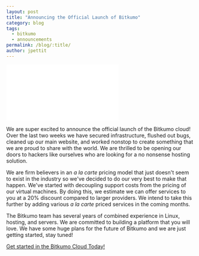 ```yaml
---
layout: post
title: "Announcing the Official Launch of Bitkumo"
category: blog
tags:
  - bitkumo
  - announcements
permalink: /blog/:title/
author: jpettit
---
```


![Bitkumo Launcher](/images/blog/bitkumo-launcher.md)

We are super excited to announce the official launch of the Bitkumo cloud! Over the last two weeks we have secured infrastructure, flushed out bugs, cleaned up our main website, and worked nonstop to create something that we are proud to share with the world. We are thrilled to be opening our doors to hackers like ourselves who are looking for a no nonsense hosting solution.

We are firm believers in an _a la carte_ pricing model that just doesn't seem to exist in the industry so we've decided to do our very best to make that happen. We've started with decoupling support costs from the pricing of our virtual machines. By doing this, we estimate we can offer services to you at a 20% discount compared to larger providers. We intend to take this further by adding various _a la carte_ priced services in the coming months.

The Bitkumo team has several years of combined experience in Linux, hosting, and servers. We are committed to building a platform that you will love. We have some huge plans for the future of Bitkumo and we are just getting started, stay tuned!

[Get started in the Bitkumo Cloud Today!](https://app.bitkumo.com/auth/register)
